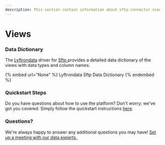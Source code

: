 ```yaml
---
description: This section contain information about sftp connector views information
---
```


# Views

### Data Dictionary

The [Lyftrondata](https://www.lyftrondata.com/) driver for [Sftp](None/)[ ](https://www.lyftrondata.com/integration/sftp/)provides a detailed data dictionary of the views with data types and column names.

{% embed url="None" %}
Lyftrondata Sftp Data Dictionary
{% endembed %}

### Quickstart Steps

Do you have questions about how to use the platform? Don't worry; we've got you covered. Simply follow the quickstart instructions [here](../README.md).

### Questions? <a href="#questions" id="questions"></a>

We're always happy to answer any additional questions you may have! [Set up a meeting with our data experts.](https://www.lyftrondata.com/book-a-meeting/)


